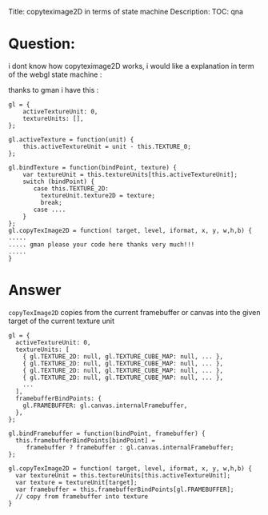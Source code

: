 Title: copyteximage2D in terms of state machine
Description:
TOC: qna

# Question:

i dont know how copyteximage2D works, 
i would like a explanation in term of the webgl state machine :

thanks to gman i have this :

    gl = { 
        activeTextureUnit: 0,
        textureUnits: [],
    };

    gl.activeTexture = function(unit) {
        this.activeTextureUnit = unit - this.TEXTURE_0;  
    };

    gl.bindTexture = function(bindPoint, texture) {
        var textureUnit = this.textureUnits[this.activeTextureUnit];
        switch (bindPoint) {
           case this.TEXTURE_2D:
             textureUnit.texture2D = texture;
             break;
           case ....
        }
    };
    gl.copyTexImage2D = function( target, level, iformat, x, y, w,h,b) {
    .....
    ..... gman please your code here thanks very much!!!
    .....
    }

# Answer

`copyTexImage2D` copies from the current framebuffer or canvas into the given target of the current texture unit

    gl = {
      activeTextureUnit: 0,
      textureUnits: [
        { gl.TEXTURE_2D: null, gl.TEXTURE_CUBE_MAP: null, ... },
        { gl.TEXTURE_2D: null, gl.TEXTURE_CUBE_MAP: null, ... },
        { gl.TEXTURE_2D: null, gl.TEXTURE_CUBE_MAP: null, ... },
        { gl.TEXTURE_2D: null, gl.TEXTURE_CUBE_MAP: null, ... },
        ...
      ],
      framebufferBindPoints: {
        gl.FRAMEBUFFER: gl.canvas.internalFramebuffer,
      },
    };

    gl.bindFramebuffer = function(bindPoint, framebuffer) {
      this.framebufferBindPoints[bindPoint] = 
         framebuffer ? framebuffer : gl.canvas.internalFramebuffer;
    }; 

    gl.copyTexImage2D = function( target, level, iformat, x, y, w,h,b) {
      var textureUnit = this.textureUnits[this.activeTextureUnit];
      var texture = textureUnit[target];
      var framebuffer = this.framebufferBindPoints[gl.FRAMEBUFFER];
      // copy from framebuffer into texture
    }
  


